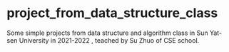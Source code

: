 # project_from_data_structure_class
Some simple projects from data structure and algorithm class in Sun Yat-sen University in 2021-2022 , teached by Su Zhuo of CSE school.
